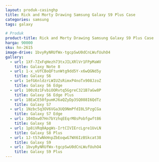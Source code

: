```yaml
---
layout: produk-casinghp
title: Rick and Morty Drawing Samsung Galaxy S9 Plus Case
categories: samsung
tags: galaxy

# Produk
product-title: Rick and Morty Drawing Samsung Galaxy S9 Plus Case
harga: 90000
sku: hn-2615
image-drive: 1bvyRyNRUfWx-tgcpSwU0dCnLWufUuhO4
gallery:
  - url: 1Xf-7ZxFqHezh73txJILXRlVr1FPpMaWV
    title: Galaxy Note 8
  - url: 1-x_vUfCBoQFtunWtg9dd5Y-x6wQGNd5y
    title: Galaxy S6
  - url: 1efG6nldzrLWIUZsRimxP4noTx908JzoZ
    title: Galaxy S6 Edge
  - url: 100z8z1FvbiOORvtq5GgreC321B7aGw8P
    title: Galaxy S6 Edge Plus
  - url: 18EaCE50fpumKJ6aQZyDp3SQ088I6QdTz
    title: Galaxy S7
  - url: 1Nzbc5q3OV6VGa3UQ9NmPfdI0L5PzgCGa
    title: Galaxy S7 Edge
  - url: 104Oxw07Hn7bYzhqEEqrM8sPobfgwft86
    title: Galaxy S8
  - url: 1p8iVRq0ApgWs-IrtCIVIErcLgre1UvLN
    title: Galaxy S8 Plus
  - url: 1J-t57wNkHnpZbEoqwG7WX6IzBSkcat38
    title: Galaxy S9
  - url: 1bvyRyNRUfWx-tgcpSwU0dCnLWufUuhO4
    title: Galaxy S9 Plus
---
```

